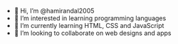 - 👋 Hi, I’m @hamirandal2005
- 👀 I’m interested in learning programming languages 
- 🌱 I’m currently learning HTML, CSS and JavaScript
- 💞️ I’m looking to collaborate on web designs and apps

<!---
hamirandal2005/hamirandal2005 is a ✨ special ✨ repository because its `README.md` (this file) appears on your GitHub profile.
You can click the Preview link to take a look at your changes.
--->

